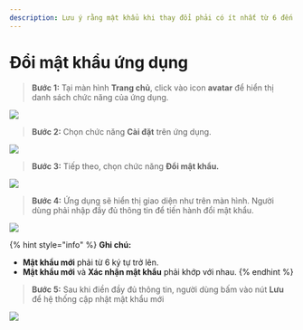 ```yaml
---
description: Lưu ý rằng mật khẩu khi thay đổi phải có ít nhất từ 6 đến 16 kí tự.
---
```


# Đổi mật khẩu ứng dụng

> **Bước 1:** Tại màn hình **Trang chủ**, click vào icon **avatar** để hiển thị danh sách chức năng của ứng dụng.

![](../.gitbook/assets/17.jpg)

> **Bước 2:** Chọn chức năng **Cài đặt** trên ứng dụng.

![](<../.gitbook/assets/2 (12).jpg>)

> **Bước 3:** Tiếp theo, chọn chức năng **Đổi mật khẩu.**

![](<../.gitbook/assets/3 (7).jpg>)

> **Bước 4:** Ứng dụng sẽ hiển thị giao diện như trên màn hình. Người dùng phải nhập đầy đủ thông tin để tiến hành đổi mật khẩu.

![](<../.gitbook/assets/4 (3).jpg>)

{% hint style="info" %}
**Ghi chú:**

* **Mật khẩu mới** phải từ 6 ký tự trở lên.
* **Mật khẩu mới** và **Xác nhận mật khẩu** phải khớp với nhau.
{% endhint %}

> **Bước 5:** Sau khi điền đầy đủ thông tin, người dùng bấm vào nút **Lưu** để hệ thống cập nhật mật khẩu mới

![](<../.gitbook/assets/5 (3).jpg>)
